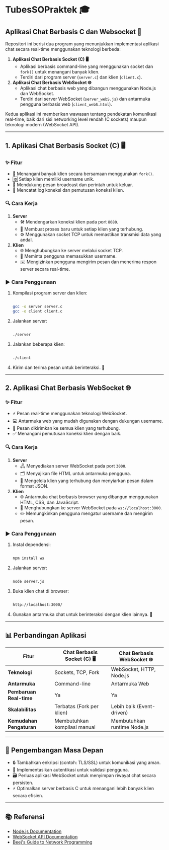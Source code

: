 # TubesSOPraktek 🎓

## Aplikasi Chat Berbasis C dan Websocket 💬

Repositori ini berisi dua program yang menunjukkan implementasi aplikasi chat secara real-time menggunakan teknologi berbeda:

1. **Aplikasi Chat Berbasis Socket (C) 🖥️**
    - Aplikasi berbasis command-line yang menggunakan socket dan `fork()` untuk menangani banyak klien.
    - Terdiri dari program server (`server.c`) dan klien (`client.c`).
2. **Aplikasi Chat Berbasis WebSocket 🌐**
    - Aplikasi chat berbasis web yang dibangun menggunakan Node.js dan WebSocket.
    - Terdiri dari server WebSocket (`server_webS.js`) dan antarmuka pengguna berbasis web (`client_webS.html`).

Kedua aplikasi ini memberikan wawasan tentang pendekatan komunikasi real-time, baik dari sisi networking level rendah (C sockets) maupun teknologi modern (WebSocket API).

---

## 1. Aplikasi Chat Berbasis Socket (C) 🖥️

### ✨ Fitur

- 🔄 Menangani banyak klien secara bersamaan menggunakan `fork()`.
- 🆔 Setiap klien memiliki username unik.
- 📢 Mendukung pesan broadcast dan perintah untuk keluar.
- 📜 Mencatat log koneksi dan pemutusan koneksi klien.

### 🔍 Cara Kerja

1. **Server**
    - 🛠️ Mendengarkan koneksi klien pada port `8080`.
    - 🔧 Membuat proses baru untuk setiap klien yang terhubung.
    - ⚙️ Menggunakan socket TCP untuk memastikan transmisi data yang andal.
2. **Klien**
    - 🌐 Menghubungkan ke server melalui socket TCP.
    - 📝 Meminta pengguna memasukkan username.
    - ✉️ Mengizinkan pengguna mengirim pesan dan menerima respon server secara real-time.

### ▶️ Cara Penggunaan

1. Kompilasi program server dan klien:
    
    ```bash
    
    gcc -o server server.c
    gcc -o client client.c
    
    ```
    
2. Jalankan server:
    
    ```bash
    
    ./server
    
    ```
    
3. Jalankan beberapa klien:
    
    ```bash
    
    ./client
    
    ```
    
4. Kirim dan terima pesan untuk berinteraksi. 📨

---

## 2. Aplikasi Chat Berbasis WebSocket 🌐

### ✨ Fitur

- ⚡ Pesan real-time menggunakan teknologi WebSocket.
- 💻 Antarmuka web yang mudah digunakan dengan dukungan username.
- 📢 Pesan dikirimkan ke semua klien yang terhubung.
- ✅ Menangani pemutusan koneksi klien dengan baik.

### 🔍 Cara Kerja

1. **Server**
    - 🖧 Menyediakan server WebSocket pada port `3000`.
    - 🗂️ Menyajikan file HTML untuk antarmuka pengguna.
    - 🔄 Mengelola klien yang terhubung dan menyiarkan pesan dalam format JSON.
2. **Klien**
    - 🌐 Antarmuka chat berbasis browser yang dibangun menggunakan HTML, CSS, dan JavaScript.
    - 🔌 Menghubungkan ke server WebSocket pada `ws://localhost:3000`.
    - ✏️ Memungkinkan pengguna mengatur username dan mengirim pesan.

### ▶️ Cara Penggunaan

1. Instal dependensi:
    
    ```bash
    
    npm install ws
    
    ```
    
2. Jalankan server:
    
    ```bash
    
    node server.js
    
    ```
    
3. Buka klien chat di browser:
    
    ```bash
    
    http://localhost:3000/
    
    ```
    
4. Gunakan antarmuka chat untuk berinteraksi dengan klien lainnya. 👫

---

## 📊 Perbandingan Aplikasi

| Fitur | Chat Berbasis Socket (C) 🖥️ | Chat Berbasis WebSocket 🌐 |
| --- | --- | --- |
| **Teknologi** | Sockets, TCP, Fork | WebSocket, HTTP, Node.js |
| **Antarmuka** | Command-line | Antarmuka Web |
| **Pembaruan Real-time** | Ya | Ya |
| **Skalabilitas** | Terbatas (Fork per klien) | Lebih baik (Event-driven) |
| **Kemudahan Pengaturan** | Membutuhkan kompilasi manual | Membutuhkan runtime Node.js |

---

## 🚀 Pengembangan Masa Depan

- 🔒 Tambahkan enkripsi (contoh: TLS/SSL) untuk komunikasi yang aman.
- 👤 Implementasikan autentikasi untuk validasi pengguna.
- 🗃️ Perluas aplikasi WebSocket untuk menyimpan riwayat chat secara persisten.
- ⚡ Optimalkan server berbasis C untuk menangani lebih banyak klien secara efisien.

---

## 📚 Referensi

- [Node.js Documentation](https://nodejs.org/)
- [WebSocket API Documentation](https://developer.mozilla.org/en-US/docs/Web/API/WebSocket)
- [Beej's Guide to Network Programming](https://beej.us/guide/bgnet/)
